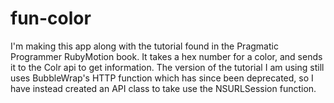 # fun-color

I'm making this app along with the tutorial found in the Pragmatic Programmer RubyMotion book. It takes a hex number for a color, and sends it to the Colr api to get information. The version of the tutorial I am using still uses BubbleWrap's HTTP function which has since been deprecated, so I have instead created an API class to take use the NSURLSession function.